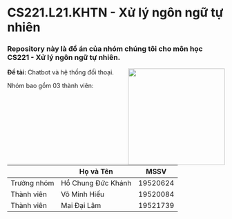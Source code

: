 # CS221.L21.KHTN - Xử lý ngôn ngữ tự nhiên

<h3> Repository này là đồ án của nhóm chúng tôi cho môn học CS221 - Xử lý ngôn ngữ tự nhiên. </h3>

<img align="right" height=224 src="https://media1.tenor.com/images/01119418e1287777a0a88cf7166308bc/tenor.gif?itemid=9281996"/>

<b> Đề tài: </b> Chatbot và hệ thống đối thoại.

Nhóm bao gồm 03 thành viên:

|             | Họ và Tên              | MSSV     |
|-------------|------------------------|----------|
| Trưởng nhóm | Hồ Chung Đức Khánh     | 19520624 |
| Thành viên  | Võ Minh Hiếu           | 19520084 |
| Thành viên  | Mai Đại Lâm            | 19521739 |

